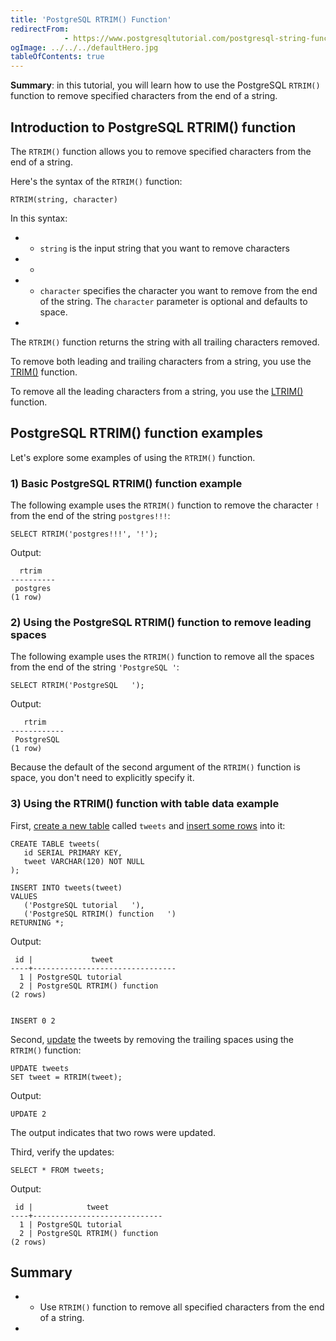 ```yaml
---
title: 'PostgreSQL RTRIM() Function'
redirectFrom: 
            - https://www.postgresqltutorial.com/postgresql-string-functions/postgresql-rtrim/
ogImage: ../../../defaultHero.jpg
tableOfContents: true
---
```


**Summary**: in this tutorial, you will learn how to use the PostgreSQL `RTRIM()` function to remove specified characters from the end of a string.



## Introduction to PostgreSQL RTRIM() function



The `RTRIM()` function allows you to remove specified characters from the end of a string.



Here's the syntax of the `RTRIM()` function:



```
RTRIM(string, character)
```



In this syntax:



- - `string` is the input string that you want to remove characters
- -
- - `character` specifies the character you want to remove from the end of the string. The `character` parameter is optional and defaults to space.
- 


The `RTRIM()` function returns the string with all trailing characters removed.



To remove both leading and trailing characters from a string, you use the [TRIM()](https://www.postgresqltutorial.com/postgresql-string-functions/postgresql-trim-function/) function.



To remove all the leading characters from a string, you use the [LTRIM()](https://www.postgresqltutorial.com/postgresql-string-functions/postgresql-ltrim/) function.



## PostgreSQL RTRIM() function examples



Let's explore some examples of using the `RTRIM()` function.



### 1) Basic PostgreSQL RTRIM() function example



The following example uses the `RTRIM()` function to remove the character `!` from the end of the string `postgres!!!`:



```
SELECT RTRIM('postgres!!!', '!');
```



Output:



```
  rtrim
----------
 postgres
(1 row)
```



### 2) Using the PostgreSQL RTRIM() function to remove leading spaces



The following example uses the `RTRIM()` function to remove all the spaces from the end of the string `'PostgreSQL '`:



```
SELECT RTRIM('PostgreSQL   ');
```



Output:



```
   rtrim
------------
 PostgreSQL
(1 row)
```



Because the default of the second argument of the `RTRIM()` function is space, you don't need to explicitly specify it.



### 3) Using the RTRIM() function with table data example



First, [create a new table](/docs/postgresql/postgresql-create-table/) called `tweets` and [insert some rows](https://www.postgresqltutorial.com/postgresql-tutorial/postgresql-insert-multiple-rows) into it:



```
CREATE TABLE tweets(
   id SERIAL PRIMARY KEY,
   tweet VARCHAR(120) NOT NULL
);

INSERT INTO tweets(tweet)
VALUES
   ('PostgreSQL tutorial   '),
   ('PostgreSQL RTRIM() function   ')
RETURNING *;
```



Output:



```
 id |             tweet
----+--------------------------------
  1 | PostgreSQL tutorial
  2 | PostgreSQL RTRIM() function
(2 rows)


INSERT 0 2
```



Second, [update](/docs/postgresql/postgresql-update) the tweets by removing the trailing spaces using the `RTRIM()` function:



```
UPDATE tweets
SET tweet = RTRIM(tweet);
```



Output:



```
UPDATE 2
```



The output indicates that two rows were updated.



Third, verify the updates:



```
SELECT * FROM tweets;
```



Output:



```
 id |            tweet
----+-----------------------------
  1 | PostgreSQL tutorial
  2 | PostgreSQL RTRIM() function
(2 rows)
```



## Summary



- - Use `RTRIM()` function to remove all specified characters from the end of a string.
- 
